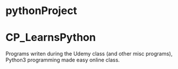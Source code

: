 # pythonProject
# CP_LearnsPython
Programs writen during the Udemy class (and other misc programs), Python3 programming made easy online class.
